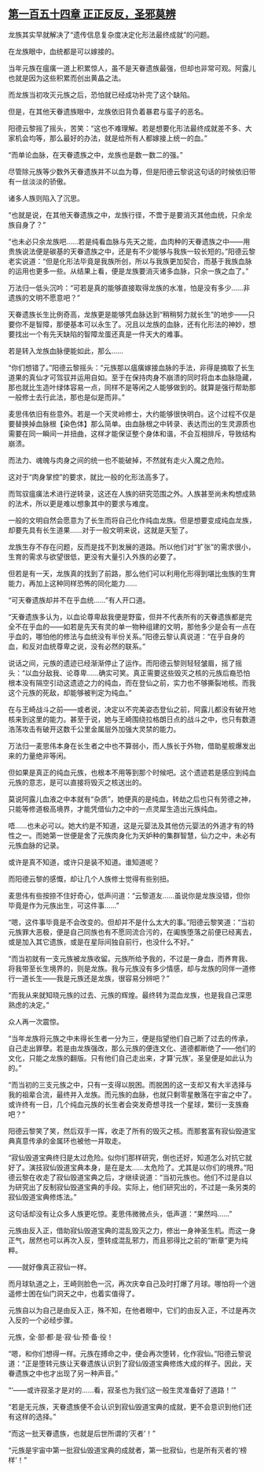 ## [第一百五十四章 正正反反，圣邪莫辨](https://www.xxbiquge.com/11_11207/9216432.html)


  龙族其实早就解决了“遗传信息复杂度决定化形法最终成就”的问题。

  在龙族眼中，血统都是可以嫁接的。

  当年元族在瘟癀一道上积累惊人，虽不是天眷遗族最强，但却也非常可观。阿露儿也就是因为这些积累而创出黄晶之法。

  而龙族当初攻灭元族之后，恐怕就已经成功补完了这个缺陷。

  但是，在其他天眷遗族眼中，龙族依旧背负着暴君与蛮子的恶名。

  阳德云黎摇了摇头，苦笑：“这也不难理解。若是想要化形法最终成就差不多、大家机会均等，那么最好的办法，就是给所有人都嫁接上统一的血。”

  “而单论血脉，在天眷遗族之中，龙族也是数一数二的强。”

  尽管除元族等少数外天眷遗族并不以血为尊，但是阳德云黎说这句话的时候依旧带有一丝淡淡的骄傲。

  诸多人族则陷入了沉思。

  “也就是说，在其他天眷遗族之中，龙族行径，不啻于是要消灭其他血统，只余龙族自身了？”

  “也未必只余龙族吧……若是纯看血脉与先天之能，血肉种的天眷遗族之中——用贵族说法便是碳基的天眷遗族之中，还是有不少能够与我族一较长短的。”阳德云黎老实说道：“但是化形法毕竟是我族所创，所以与我族更加契合，而基于我族血脉的运用也更多一些。从结果上看，便是龙族要消灭诸多血脉，只余一族之血了。”

  万法归一低头沉吟：“可若是真的能够直接取得龙族的水准，怕是没有多少……非遗族的文明不愿意吧？”

  天眷遗族长生比例奇高，龙族更是能够凭血脉达到“稍稍努力就长生”的地步——只要你不是智障，那便基本可以永生了。况且以龙族的血脉，还有化形法的神妙，想要找出一个有先天缺陷的智障龙蛋还真是一件天大的难事。

  若是转入龙族血脉便能如此，那么……

  “你们想错了。”阳德云黎摇头：“元族那以瘟癀嫁接血脉的手法，非得是摘取了长生道果的真仙才可驾驭并运用自如。至于在保持肉身不崩溃的同时将血本血脉隐藏，那也就比生造叶绿体容易一点，同样不是等闲之人能够做到的。就算是强行帮助那一般修士去行此法，那也是似是而非。”

  麦思伟依旧有些意外。若是一个天灵岭修士，大约能够很快明白。这个过程不仅是要替换掉血脉根【染色体】那么简单。由血脉根之中转录、表达而出的生灵源质也需要在同一瞬间一并扭曲，这样才能保证整个身体和谐，不会互相排斥，导致结构崩溃。

  而法力、魂魄与肉身之间的统一也不能破掉，不然就有走火入魔之危险。

  这对于“肉身掌控”的要求，就比一般的化形法高多了。

  而驾驭瘟癀法术进行逆转录，这还在人族的研究范围之外。人族甚至尚未构想成熟的法术，所以更是难以想象其中的要求与难度。

  一般的文明自然会愿意为了长生而将自己化作纯血龙族。但是想要变成纯血龙族，却要先具有长生道果……对于一般文明来说，这就是天堑了。

  龙族生存不存在问题，反而是找不到发展的道路。所以他们对“扩张”的需求很小，生育的需求与欲望很低，更没有大量引入外族的必要了。

  但若是有一天，龙族真的找到了前路，那么他们可以利用化形得到堪比虫族的生育能力，再加上这种同样恐怖的同化能力……

  “可天眷遗族却并不在乎血统……”有人开口道。

  “天眷遗族多认为，以血论尊卑敌我便是野蛮，但并不代表所有的天眷遗族都是完全不在乎血的——如若是先天有灵的单一物种组建的文明，那他多少是会有一点在乎血的，哪怕他的修法与血统没有半份关系。”阳德云黎认真说道：“在乎自身的血，和反对血统尊卑之说，没有必然的联系。”

  说话之间，元族的遗迹已经渐渐停止了运作。而阳德云黎则轻轻皱眉，摇了摇头：“以血分敌我、论尊卑……确实可笑。真正需要这些毁灭之核的元族后裔恐怕根本没有隔空引动这遗迹之力的纯血，而在登仙之前，实力也不够撕裂地核。而我这个元族的死敌，却能够被判定为纯血。”

  在与王崎战斗之前——或者说，决定以不完美姿态登仙之前，阿露儿都没有破开地核来到这里的能力。甚至于说，她与王崎围绕拉格朗日点的战斗之中，也只有数道浩荡攻击有破开这数千公里金属层外加强大灵禁的能力。

  万法归一麦思伟本身在长生者之中也不算弱小，而人族长于外物，借助星舰爆发出来的力量绝非等闲。

  但如果是真正的纯血元族，也根本不用等到那个时候吧。这个遗迹若是感应到纯血元族的意志，是可以直接将毁灭之核送出的。

  莫说阿露儿血液之中本就有“杂质”，她便真的是纯血，转劫之后也只有劳德之神，只能等修道极高境界，才能凭借仙力之中的一点灵犀生造出元族纯血。

  唔……也未必可以。她大约是不知道，这是元婴法及其他仿元婴法的外道才有的特性之一。而她第一世便是舍了元族肉身化为天妒种的集群智慧，仙力之中，未必有元族血脉的记录。

  或许是真不知道，或许只是装不知道。谁知道呢？

  而阳德云黎的感慨，却让几个人族修士觉得有些别扭。

  麦思伟有些按捺不住好奇心，低声问道：“云黎道友……虽说你是龙族没错，但你毕竟是作为元族出生，可这件事……”

  “嗯，这件事毕竟是不会改变的。但却并不是什么太大的事。”阳德云黎笑道：“当初元族罪大恶极，便是自己同族也有不愿同流合污的，在阖族堕落之前便已经离去，或是加入其它遗族，或是在星际间独自前行，也没什么不好。”

  “而当初就有一支元族被龙族收留。元族所给予我的，不过是一身血，而养育我、将我带至长生境界的，则是龙族。我与元族没有多少情感，却与龙族的同伴一道修行一道长生——我是元族还是龙族，很容易分辨吧？”

  “而我从来就知晓元族的过去、元族的辉煌。最终转为混血龙族，也是我自己深思熟虑的决定。”

  众人再一次震惊。

  “当年龙族将元族之中未得长生者一分为三，便是指望他们自己断了过去的传承，自己走出罪孽。若是由龙族强改，那么元族的便连文化、道德都断绝了——他们的文化，只能之龙族的翻版。只有他们自己走出来，才算‘元族’。圣皇便是如此认为的。”

  “而当初的三支元族之中，只有一支得以脱困。而脱困的这一支却又有大半选择与我的祖辈合流，最终并入龙族。而元族的血脉，也就只剩零星散落在宇宙之中了。或许终有一日，几个纯血元族的长生者会突发奇想寻找一个星球，繁衍一支族裔吧？”

  阳德云黎笑了笑，然后双手一挥，收走了所有的毁灭之核。而那套富有寂仙毁道宝典真意传承的金属环也被他一并取走。

  “寂仙毁道宝典终归是太过危险。似你们那样研究，倒也还好，知道怎么对抗它就好了。演技寂仙毁道宝典本身，是在是太……太危险了。尤其是以你们的境界。”阳德云黎在收走了寂仙毁道宝典之后，才继续说道：“当初元族也。他们不过是自以为研究出了反制寂仙毁道宝典的手段。实际上，他们研究出的，不过是一条另类的寂仙毁道宝典修炼法。”

  这句话却没有让众多人族更吃惊。麦思伟微微点头，低声道：“果然吗……”

  元族由反入正，借助寂仙毁道宝典的混乱毁灭之力，修出一身神圣生机。而这一身正气，居然也可以再次入反，堕转成混乱邪力，而且邪得比之前的“断章”更为纯粹。

  ——就好像真正寂仙一样。

  而月球轨道之上，王崎则脸色一沉，再次庆幸自己及时打爆了月球。哪怕将一个逍遥修士困在仙门洞天之中，也着实值得了。

  元族自以为自己是由反入正，殊不知，在他者眼中，它们的由反入正，不过是再次入反的一个必经步骤。

  元族，全·部·都·是·寂·仙·预·备·役！

  “嗯，和你们想得一样。元族在搏命之中，便会再次堕转，化作寂仙。”阳德云黎说道：“正是堕转元族让天眷遗族认识到了寂仙毁道宝典修炼大成的样子。因此，天眷遗族之中也才出现了另一种声音。”

  “‘——或许寂圣才是对的……看，寂圣也为我们这一般生灵准备好了道路！’”

  “若是无元族，天眷遗族便不会认识到寂仙毁道宝典的成就，更不会意识到他们还有这样的选择。”

  “而这一批天眷遗族，也就是后世所谓的‘灭者’！”

  “元族是宇宙中第一批寂仙毁道宝典的成就者，第一批寂仙，也是所有灭者的‘榜样’！”
